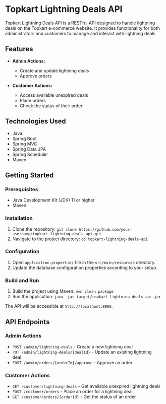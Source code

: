 # Topkart Lightning Deals API

Topkart Lightning Deals API is a RESTful API designed to handle lightning deals on the Topkart e-commerce website. It provides functionality for both administrators and customers to manage and interact with lightning deals.

## Features

- **Admin Actions:**
  - Create and update lightning deals
  - Approve orders

- **Customer Actions:**
  - Access available unexpired deals
  - Place orders
  - Check the status of their order

## Technologies Used

- Java
- Spring Boot
- Spring MVC
- Spring Data JPA
- Spring Scheduler
- Maven

## Getting Started

### Prerequisites

- Java Development Kit (JDK) 11 or higher
- Maven

### Installation

1. Clone the repository: `git clone https://github.com/your-username/topkart-lightning-deals-api.git`
2. Navigate to the project directory: `cd topkart-lightning-deals-api`

### Configuration

1. Open `application.properties` file in the `src/main/resources` directory.
2. Update the database configuration properties according to your setup.

### Build and Run

1. Build the project using Maven: `mvn clean package`
2. Run the application: `java -jar target/topkart-lightning-deals-api.jar`

The API will be accessible at `http://localhost:8080`.

## API Endpoints

### Admin Actions

- `POST /admin/lightning-deals` - Create a new lightning deal
- `PUT /admin/lightning-deals/{dealId}` - Update an existing lightning deal
- `POST /admin/orders/{orderId}/approve` - Approve an order

### Customer Actions

- `GET /customer/lightning-deals` - Get available unexpired lightning deals
- `POST /customer/orders` - Place an order for a lightning deal
- `GET /customer/orders/{orderId}` - Get the status of an order
